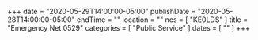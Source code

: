 +++
date = "2020-05-29T14:00:00-05:00"
publishDate = "2020-05-28T14:00:00-05:00"
endTime = ""
location = ""
ncs = [ "KE0LDS" ]
title = "Emergency Net 0529"
categories = [ "Public Service" ]
dates = [ "" ]
+++
